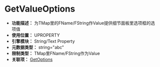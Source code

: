 ﻿# GetValueOptions

- **功能描述：** 为TMap里的FName/FString作Value提供细节面板里选项框的选项值
- **使用位置：** UPROPERTY
- **引擎模块：** String/Text Property
- **元数据类型：** string="abc"
- **限制类型：** TMap里FName/FString作为Value
- **关联项：** [GetOptions](GetOptions/GetOptions.md)
